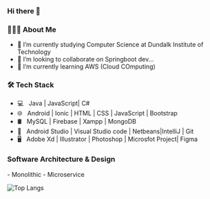 ### Hi there 👋

<h3> 👨🏻‍💻 About Me </h3>

- 🔭 I’m currently studying Computer Science at Dundalk Institute of Technology
- 👯 I’m looking to collaborate on Springboot dev...
-  🌱 I’m currently learning  AWS (Cloud COmputing)
<h3>🛠 Tech Stack</h3>

- 💻 &nbsp; Java |  JavaScript| C#
- 🌐 &nbsp; Android | Ionic | HTML | CSS | JavaScript | Bootstrap 
- 🛢 &nbsp; MySQL | Firebase | Xampp | MongoDB
- 🔧 &nbsp; Android Studio | Visual Studio code | Netbeans|IntelliJ | Git
- 🖥 &nbsp; Adobe Xd | Illustrator | Photoshop | Microsfot Project| Figma

<h3>Software  Architecture & Design </h3>
-  Monolithic
-  Microservice

![Top Langs](https://github-readme-stats.vercel.app/api/top-langs/?username=Mayesamomo&theme=radical&title_color=8E2DE2&text_color=fff)
